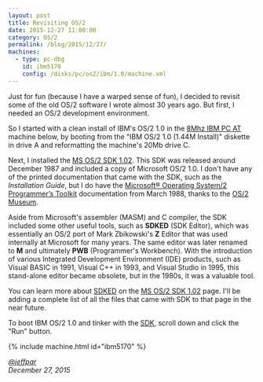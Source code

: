 ```yaml
---
layout: post
title: Revisiting OS/2
date: 2015-12-27 11:00:00
category: OS/2
permalink: /blog/2015/12/27/
machines:
  - type: pc-dbg
    id: ibm5170
    config: /disks/pc/os2/ibm/1.0/machine.xml
---
```


Just for fun (because I have a warped sense of fun), I decided to revisit some of the old OS/2 software I wrote
almost 30 years ago.  But first, I needed an OS/2 development environment.

So I started with a clean install of IBM's OS/2 1.0 in the [8Mhz IBM PC AT](/disks/pc/os2/ibm/1.0/) machine
below, by booting from the "IBM OS/2 1.0 (1.44M Install)" diskette in drive A and reformatting the machine's 20Mb
drive C.

Next, I installed the [MS OS/2 SDK 1.02](/disks/pc/tools/microsoft/os2/sdk/1.02/).  This SDK was released around
December 1987 and included a copy of Microsoft OS/2 1.0.  I don't have any of the printed documentation that came
with the SDK, such as the *Installation Guide*, but I do have the [Microsoft® Operating System/2 Programmer’s Toolkit](/docs/os2/microsoft/ptk/1.0/)
documentation from March 1988, thanks to the [OS/2 Museum](http://www.os2museum.com/wp/os2-history/os2-library/os2-1-x-programming/).

Aside from Microsoft's assembler (MASM) and C compiler, the SDK included some other useful tools, such as **SDKED**
(SDK Editor), which was essentially an OS/2 port of Mark Zbikowski's **Z** Editor that was used internally at
Microsoft for many years.  The same editor was later renamed to **M** and ultimately **PWB** (Programmer's Workbench).
With the introduction of various Integrated Development Environment (IDE) products, such as Visual BASIC in 1991,
Visual C++ in 1993, and Visual Studio in 1995, this stand-alone editor became obsolete, but in the 1980s, it was a
valuable tool.

You can learn more about [SDKED](/disks/pc/tools/microsoft/os2/sdk/1.02/#using-sdked) on the
[MS OS/2 SDK 1.02](/disks/pc/tools/microsoft/os2/sdk/1.02/) page.  I'll be adding a complete list of all the files
that came with SDK to that page in the near future.

To boot IBM OS/2 1.0 and tinker with the [SDK](/disks/pc/tools/microsoft/os2/sdk/1.02/), scroll down and
click the "Run" button.

{% include machine.html id="ibm5170" %}

*[@jeffpar](http://twitter.com/jeffpar)*  
*December 27, 2015*
